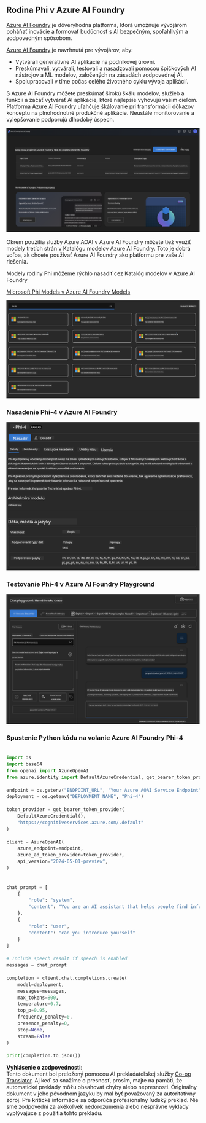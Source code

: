 <!--
CO_OP_TRANSLATOR_METADATA:
{
  "original_hash": "3ae21dc5554e888defbe57946ee995ee",
  "translation_date": "2025-05-09T09:09:25+00:00",
  "source_file": "md/01.Introduction/02/03.AzureAIFoundry.md",
  "language_code": "sk"
}
-->
## Rodina Phi v Azure AI Foundry

[Azure AI Foundry](https://ai.azure.com) je dôveryhodná platforma, ktorá umožňuje vývojárom poháňať inovácie a formovať budúcnosť s AI bezpečným, spoľahlivým a zodpovedným spôsobom.

[Azure AI Foundry](https://ai.azure.com) je navrhnutá pre vývojárov, aby:

- Vytvárali generatívne AI aplikácie na podnikovej úrovni.
- Preskúmavali, vytvárali, testovali a nasadzovali pomocou špičkových AI nástrojov a ML modelov, založených na zásadách zodpovednej AI.
- Spolupracovali v tíme počas celého životného cyklu vývoja aplikácií.

S Azure AI Foundry môžete preskúmať širokú škálu modelov, služieb a funkcií a začať vytvárať AI aplikácie, ktoré najlepšie vyhovujú vašim cieľom. Platforma Azure AI Foundry uľahčuje škálovanie pri transformácii dôkazov konceptu na plnohodnotné produkčné aplikácie. Neustále monitorovanie a vylepšovanie podporujú dlhodobý úspech.

![portal](../../../../../translated_images/AIFoundryPorral.68f0acc7d5f47991d90f78fd199beb1123941bba27c39effe55ebfc1d07f114c.sk.png)

Okrem použitia služby Azure AOAI v Azure AI Foundry môžete tiež využiť modely tretích strán v Katalógu modelov Azure AI Foundry. Toto je dobrá voľba, ak chcete používať Azure AI Foundry ako platformu pre vaše AI riešenia.

Modely rodiny Phi môžeme rýchlo nasadiť cez Katalóg modelov v Azure AI Foundry

[Microsoft Phi Models v Azure AI Foundry Models](https://ai.azure.com/explore/models/?selectedCollection=phi)

![ModelCatalog](../../../../../translated_images/AIFoundryModelCatalog.65aadf44c7a47e16a745104efa3ca2b49580c7be190f901a3da6d6533fc37b07.sk.png)

### **Nasadenie Phi-4 v Azure AI Foundry**

![Phi4](../../../../../translated_images/AIFoundryPhi4.dd27d994739126af80d23e8ec9d3bfd7e6b518d3993aa729fdd4c26e1add8d35.sk.png)

### **Testovanie Phi-4 v Azure AI Foundry Playground**

![Playground](../../../../../translated_images/AIFoundryPlayground.11365174557f8eac71ce4d439d344dd767a1b04701e9ffe73642feefb099188d.sk.png)

### **Spustenie Python kódu na volanie Azure AI Foundry Phi-4**

```python

import os  
import base64
from openai import AzureOpenAI  
from azure.identity import DefaultAzureCredential, get_bearer_token_provider  
        
endpoint = os.getenv("ENDPOINT_URL", "Your Azure AOAI Service Endpoint")  
deployment = os.getenv("DEPLOYMENT_NAME", "Phi-4")  
      
token_provider = get_bearer_token_provider(  
    DefaultAzureCredential(),  
    "https://cognitiveservices.azure.com/.default"  
)  
  
client = AzureOpenAI(  
    azure_endpoint=endpoint,  
    azure_ad_token_provider=token_provider,  
    api_version="2024-05-01-preview",  
)  
  

chat_prompt = [
    {
        "role": "system",
        "content": "You are an AI assistant that helps people find information."
    },
    {
        "role": "user",
        "content": "can you introduce yourself"
    }
] 
    
# Include speech result if speech is enabled  
messages = chat_prompt 

completion = client.chat.completions.create(  
    model=deployment,  
    messages=messages,
    max_tokens=800,  
    temperature=0.7,  
    top_p=0.95,  
    frequency_penalty=0,  
    presence_penalty=0,
    stop=None,  
    stream=False  
)  
  
print(completion.to_json())  

```

**Vyhlásenie o zodpovednosti**:  
Tento dokument bol preložený pomocou AI prekladateľskej služby [Co-op Translator](https://github.com/Azure/co-op-translator). Aj keď sa snažíme o presnosť, prosím, majte na pamäti, že automatické preklady môžu obsahovať chyby alebo nepresnosti. Originálny dokument v jeho pôvodnom jazyku by mal byť považovaný za autoritatívny zdroj. Pre kritické informácie sa odporúča profesionálny ľudský preklad. Nie sme zodpovední za akékoľvek nedorozumenia alebo nesprávne výklady vyplývajúce z použitia tohto prekladu.